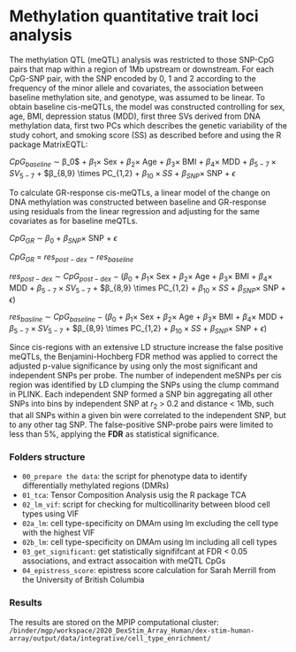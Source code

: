 # Methylation quantitative trait loci analysis
The methylation QTL (meQTL) analysis was restricted to those SNP-CpG pairs that map within a region of 1Mb upstream or downstream. For each CpG-SNP pair, with the SNP encoded by 0, 1 and 2 according to the frequency of the minor allele and covariates, the association between baseline methylation site, and genotype, was assumed to be linear. To obtain baseline cis-meQTLs, the model was constructed controlling for sex, age, BMI, depression status (MDD), first three SVs derived from DNA methylation data, first two PCs which describes the genetic variability of the study cohort, and smoking score (SS) as described before and using the R package MatrixEQTL:

$CpG_{baseline}$ $∼$ β_0$  $+$  $β_1 \times$ Sex $+$ $β_2 \times$ Age $+$ $β_3 \times$ BMI $+$ $β_4 \times$ MDD $+$ $β_{5-7} \times SV_{5-7}$ $+$ $β_{8,9} \times PC_{1,2} $+$ $β_{10} \times SS$ $+$ $β_{SNP} \times$ SNP $+$ $ϵ$

To calculate GR-response cis-meQTLs, a linear model of the change on DNA methylation was constructed between baseline and GR-response using residuals from the linear regression and adjusting for the same covariates as for baseline meQTLs. 

$CpG_{GR}$ $∼$ $β_0$ $+$ $β_{SNP} \times$ SNP $+$ $ϵ$

$CpG_{GR}$ $=$ $res_{post-dex}$ $-$ $res_{baseline}$

$res_{post-dex}$ $∼$ $CpG_{post-dex}$ $-$ $(β_0$  $+$  $β_1 \times$ Sex $+$ $β_2 \times$ Age $+$ $β_3 \times$ BMI $+$ $β_4 \times$ MDD $+$ $β_{5-7} \times SV_{5-7}$ $+$ $β_{8,9} \times PC_{1,2} $+$ $β_{10} \times SS$ $+$ $β_{SNP} \times$ SNP $+$ $ϵ)$

$res_{basline}$ $∼$ $CpG_{baseline}$ $-$ $(β_0$  $+$  $β_1 \times$ Sex $+$ $β_2 \times$ Age $+$ $β_3 \times$ BMI $+$ $β_4 \times$ MDD $+$ $β_{5-7} \times SV_{5-7}$ $+$ $β_{8,9} \times PC_{1,2} $+$ $β_{10} \times SS$ $+$ $β_{SNP} \times$ SNP $+$ $ϵ)$

Since cis-regions with an extensive LD structure increase the false positive meQTLs, the Benjamini-Hochberg FDR method was applied to correct the adjusted p-value significance by using only the most significant and independent SNPs per probe. The number of independent meSNPs per cis region was identified by LD clumping the SNPs using the clump command in PLINK. Each independent SNP formed a SNP bin aggregating all other SNPs into bins by independent SNP at $r_2$ $>$ 0.2 and distance < 1Mb, such that all SNPs within a given bin were correlated to the independent SNP, but to any other tag SNP.  The false-positive SNP-probe pairs were limited to less than 5%, applying the **FDR** as statistical significance.


### Folders structure

- `00_prepare the data`: the script for phenotype data to identify differentially methylated regions (DMRs)
- `01_tca`: Tensor Composition Analysis usig the R package TCA
- `02_lm_vif`: script for checking for multicollinarity between blood cell types using VIF
- `02a_lm`: cell type-specificity on DMAm using lm excluding the cell type with the highest VIF
- `02b_lm`: cell type-specificity on DMAm using lm including all cell types
- `03_get_significant`: get statistically signififcant at FDR < 0.05 associations, and extract assocaition with meQTL CpGs
- `04_epistress_score`: epistress score calculation for Sarah Merrill from the University of British Columbia 

### Results

The results are stored on the MPIP computational cluster: `/binder/mgp/workspace/2020_DexStim_Array_Human/dex-stim-human-array/output/data/integrative/cell_type_enrichment/`